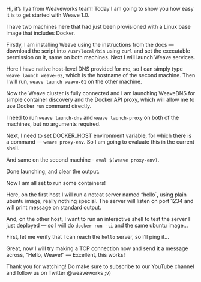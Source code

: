 Hi, it’s Ilya from Weaveworks team! Today I am going to show you how easy it is to get started with Weave 1.0.

I have two machines here that had just been provisioned with a Linux base image that includes Docker.

Firstly, I am installing Weave using the instructions from the docs — download the script into `/usr/local/bin` using
`curl` and set the executable permission on it, same on both machines. Next I will launch Weave services.

Here I have native host-level DNS provided for me, so I can simply type `weave launch weave-02`, which is the hostname of the second machine. Then I will run, `weave launch weave-01` on the other machine.

Now the Weave cluster is fully connected and I am launching WeaveDNS for simple container discovery and the Docker API proxy, which will allow me to use Docker `run` command directly.

I need to run `weave launch-dns` and `weave launch-proxy` on both of the machines, but no arguments required.

Next, I need to set DOCKER_HOST environment variable, for which there is a command — `weave proxy-env`. So I am going to evaluate this in the current shell.

And same on the second machine - `eval $(weave proxy-env)`.

Done launching, and clear the output.

Now I am all set to run some containers!

Here, on the first host I will run a netcat server named “hello`, using plain ubuntu image, really nothing special. The server will listen on port 1234 and will print message on standard output.

And, on the other host, I want to run an interactive shell to test the server I just deployed — so I will do `docker run -ti` and the same ubuntu image...

First, let me verify that I can reach the `hello` server, so I’ll ping it...

Great, now I will try making a TCP connection now and send it a message across, “Hello, Weave!” — Excellent, this works!

Thank you for watching! Do make sure to subscribe to our YouTube channel and follow us on Twitter @weaveworks ;v)
